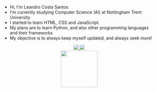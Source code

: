 - Hi, I'm Leandro Costa Santos
- I'm currently studying Computer Science (AI) at Nottingham Trent University
- I started to learn HTML, CSS and JavaScript.
- My plans are to learn Python, and also other programming languages and their frameworks
- My objective is to always keep myself updated, and always seek more!


<div align="center">
    <a href="mailto: cost4@yahoo.com">
      <img src="https://img.shields.io/badge/-Gmail-%23333?style=for-the-badge&logo=gmail&logoColor=white"
        target="_blank">
    </a>
    <a href="https://www.linkedin.com/in/leandro-costa-santos-73241747/" target="_blank">
      <img src="https://img.shields.io/badge/-LinkedIn-%230077B5?style=for-the-badge&logo=linkedin&logoColor=white"
        target="_blank">
    </a> 
</div>



<div align="center">
  <a href="https://github.com/LeandroCostaSantos%22%3E
      <img height="120em"
        src="https://github-readme-stats.vercel.app/api?username=LeandroCostaSantos&show_icons=true&theme=dracula&include_all_commits=true&count_private=true" />
      <img height="120em"
        src="https://github-readme-stats.vercel.app/api/top-langs/?username=LeandroCostaSantos&layout=compact&langs_count=7&theme=dracula" />
  </div>
                                                                                                                                          
<!---
LeandroCostaSantos/LeandroCostaSantos is a ✨ special ✨ repository because its `README.md` (this file) appears on your GitHub profile.
You can click the Preview link to take a look at your changes.
--->
